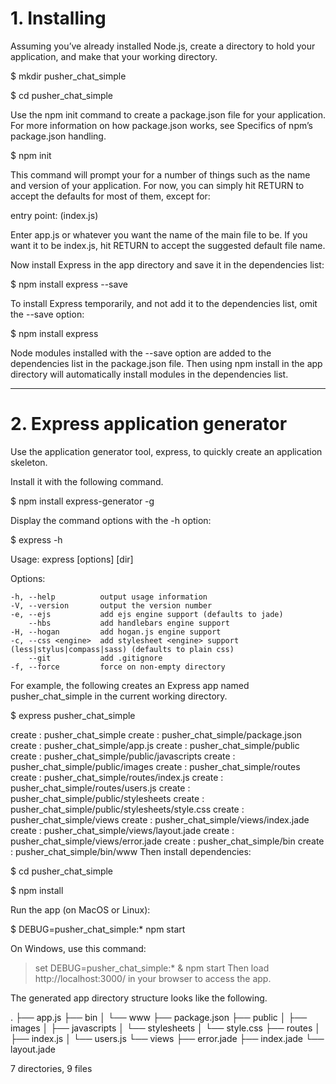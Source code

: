 # 1. Installing #

Assuming you’ve already installed Node.js, create a directory to hold your application, and make that your working directory.

$ mkdir pusher_chat_simple

$ cd pusher_chat_simple

Use the npm init command to create a package.json file for your application. For more information on how package.json works, see Specifics of npm’s package.json handling.

$ npm init

This command will prompt your for a number of things such as the name and version of your application. For now, you can simply hit RETURN to accept the defaults for most of them, except for:

entry point: (index.js)

Enter app.js or whatever you want the name of the main file to be. If you want it to be index.js, hit RETURN to accept the suggested default file name.

Now install Express in the app directory and save it in the dependencies list:

$ npm install express --save

To install Express temporarily, and not add it to the dependencies list, omit the --save option:

$ npm install express

Node modules installed with the --save option are added to the dependencies list in the package.json file. Then using npm install in the app directory will automatically install modules in the dependencies list.

------------------------------------------------------------


# 2. Express application generator #

Use the application generator tool, express, to quickly create an application skeleton.

Install it with the following command.

$ npm install express-generator -g

Display the command options with the -h option:

$ express -h

  Usage: express [options] [dir]

  Options:

    -h, --help          output usage information
    -V, --version       output the version number
    -e, --ejs           add ejs engine support (defaults to jade)
        --hbs           add handlebars engine support
    -H, --hogan         add hogan.js engine support
    -c, --css <engine>  add stylesheet <engine> support (less|stylus|compass|sass) (defaults to plain css)
        --git           add .gitignore
    -f, --force         force on non-empty directory
For example, the following creates an Express app named pusher_chat_simple in the current working directory.

$ express pusher_chat_simple

   create : pusher_chat_simple
   create : pusher_chat_simple/package.json
   create : pusher_chat_simple/app.js
   create : pusher_chat_simple/public
   create : pusher_chat_simple/public/javascripts
   create : pusher_chat_simple/public/images
   create : pusher_chat_simple/routes
   create : pusher_chat_simple/routes/index.js
   create : pusher_chat_simple/routes/users.js
   create : pusher_chat_simple/public/stylesheets
   create : pusher_chat_simple/public/stylesheets/style.css
   create : pusher_chat_simple/views
   create : pusher_chat_simple/views/index.jade
   create : pusher_chat_simple/views/layout.jade
   create : pusher_chat_simple/views/error.jade
   create : pusher_chat_simple/bin
   create : pusher_chat_simple/bin/www
Then install dependencies:

$ cd pusher_chat_simple

$ npm install

Run the app (on MacOS or Linux):

$ DEBUG=pusher_chat_simple:* npm start

On Windows, use this command:

> set DEBUG=pusher_chat_simple:* & npm start
Then load http://localhost:3000/ in your browser to access the app.

The generated app directory structure looks like the following.

.
├── app.js
├── bin
│   └── www
├── package.json
├── public
│   ├── images
│   ├── javascripts
│   └── stylesheets
│       └── style.css
├── routes
│   ├── index.js
│   └── users.js
└── views
    ├── error.jade
    ├── index.jade
    └── layout.jade

7 directories, 9 files
